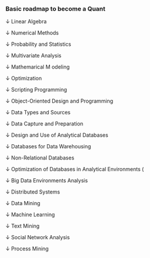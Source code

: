### Basic roadmap to become a Quant

↓ Linear Algebra

↓ Numerical Methods

↓ Probability and Statistics

↓ Multivariate Analysis

↓ Mathemarical M odeling

↓ Optimization

↓ Scripting Programming

↓ Object-Oriented Design and Programming

↓ Data Types and Sources

↓ Data Capture and Preparation

↓ Design and Use of Analytical Databases

↓ Databases for Data Warehousing

↓ Non-Relational Databases

↓ Optimization of Databases in Analytical Environments (

↓ Big Data Environments Analysis

↓ Distributed Systems

↓ Data Mining

↓ Machine Learning

↓ Text Mining

↓ Social Network Analysis

↓ Process Mining
